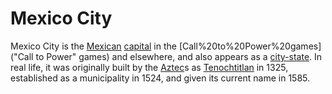 # Mexico City

Mexico City is the [Mexican](Mexican) [capital](capital) in the [Call%20to%20Power%20games]("Call to Power" games) and elsewhere, and also appears as a [city-state](city-state). In real life, it was originally built by the [Aztec](Aztec)s as [Tenochtitlan](Tenochtitlan) in 1325, established as a municipality in 1524, and given its current name in 1585.